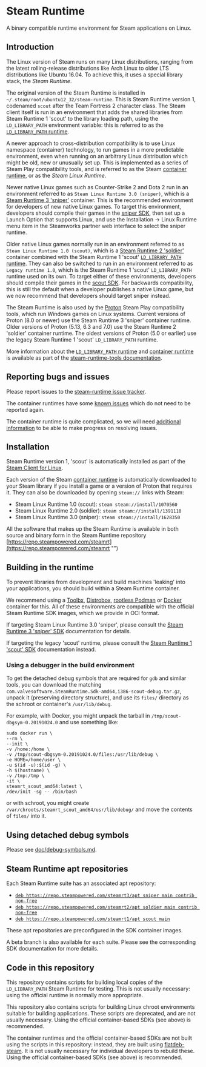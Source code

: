 Steam Runtime
=============

A binary compatible runtime environment for Steam applications on Linux.

Introduction
------------

The Linux version of Steam runs on many Linux distributions, ranging
from the latest rolling-release distributions like Arch Linux to older
LTS distributions like Ubuntu 16.04.
To achieve this, it uses a special library stack, the *Steam Runtime*.

The original version of the Steam Runtime is installed in
`~/.steam/root/ubuntu12_32/steam-runtime`.
This is Steam Runtime version 1, codenamed `scout` after the Team
Fortress 2 character class.
The Steam client itself is run in an environment that adds the shared
libraries from Steam Runtime 1 'scout' to the library loading path,
using the `LD_LIBRARY_PATH` environment variable:
this is referred to as the [`LD_LIBRARY_PATH` runtime][LD_LIBRARY_PATH runtime].

A newer approach to cross-distribution compatibility is to use Linux
namespace (container) technology, to run games in a more predictable
environment, even when running on an arbitrary Linux distribution which
might be old, new or unusually set up.
This is implemented as a series of Steam Play compatibility tools, and
is referred to as the Steam [container runtime][], or as the
*Steam Linux Runtime*.

Newer native Linux games such as Counter-Strike 2 and Dota 2
run in an environment referred to as `Steam Linux Runtime 3.0 (sniper)`,
which is a [Steam Runtime 3 'sniper'][sniper] container.
This is the recommended environment for developers of new native Linux games.
To target this environment,
developers should compile their games in the [sniper SDK][],
then set up a Launch Option that supports Linux,
and use the Installation → Linux Runtime menu item in the Steamworks
partner web interface to select the sniper runtime.

Older native Linux games normally run in an environment referred to as
`Steam Linux Runtime 1.0 (scout)`, which is a
[Steam Runtime 2 'soldier'][soldier] container combined with the
Steam Runtime 1 'scout' [`LD_LIBRARY_PATH` runtime][LD_LIBRARY_PATH runtime].
They can also be switched to run in an environment referred to as
`Legacy runtime 1.0`, which is the Steam Runtime 1 'scout' `LD_LIBRARY_PATH`
runtime used on its own.
To target either of these environments,
developers should compile their games in the [scout SDK][].
For backwards compatibility,
this is still the default when a developer publishes a native Linux game,
but we now recommend that developers should target sniper instead.

The Steam Runtime is also used by the [Proton][] Steam Play compatibility
tools, which run Windows games on Linux systems.
Current versions of Proton (8.0 or newer) use the Steam Runtime 3 'sniper'
container runtime.
Older versions of Proton (5.13, 6.3 and 7.0) use the
Steam Runtime 2 'soldier' container runtime.
The oldest versions of Proton (5.0 or earlier) use the legacy
Steam Runtime 1 'scout' `LD_LIBRARY_PATH` runtime.

More information about the
[`LD_LIBRARY_PATH` runtime][LD_LIBRARY_PATH runtime] and
[container runtime][] is available as part of the
[steam-runtime-tools documentation][].

[LD_LIBRARY_PATH runtime]: https://gitlab.steamos.cloud/steamrt/steam-runtime-tools/-/blob/main/docs/ld-library-path-runtime.md
[container runtime]: https://gitlab.steamos.cloud/steamrt/steam-runtime-tools/-/blob/main/docs/container-runtime.md
[Proton]: https://github.com/ValveSoftware/Proton/
[scout SDK]: https://gitlab.steamos.cloud/steamrt/scout/sdk
[sniper]: https://gitlab.steamos.cloud/steamrt/steamrt/-/blob/steamrt/sniper/README.md
[sniper SDK]: https://gitlab.steamos.cloud/steamrt/sniper/sdk
[soldier]: https://gitlab.steamos.cloud/steamrt/steamrt/-/blob/steamrt/soldier/README.md
[steam-runtime-tools documentation]: https://gitlab.steamos.cloud/steamrt/steam-runtime-tools/-/tree/main/docs

Reporting bugs and issues
-------------------------

Please report issues to the [steam-runtime issue tracker][].

The container runtimes have some [known issues][] which do not need to be
reported again.

The container runtime is quite complicated, so we will need
[additional information][reporting bugs] to be able to make progress
on resolving issues.

[steam-runtime issue tracker]: https://github.com/ValveSoftware/steam-runtime
[known issues]: doc/steamlinuxruntime-known-issues.md
[reporting bugs]: doc/reporting-steamlinuxruntime-bugs.md

Installation
------------

Steam Runtime version 1, 'scout' is automatically installed as part
of the [Steam Client for Linux][].

Each version of the Steam [container runtime][] is automatically
downloaded to your Steam library if you install a game or a version of
Proton that requires it.
They can also be downloaded by opening `steam://` links with Steam:

* Steam Linux Runtime 1.0 (scout): `steam steam://install/1070560`
* Steam Linux Runtime 2.0 (soldier): `steam steam://install/1391110`
* Steam Linux Runtime 3.0 (sniper): `steam steam://install/1628350`

All the software that makes up the Steam Runtime is available in both source and binary form in the Steam Runtime repository [https://repo.steampowered.com/steamrt](https://repo.steampowered.com/steamrt "")

[Steam Client for Linux]: https://github.com/ValveSoftware/steam-for-linux/

Building in the runtime
-----------------------

To prevent libraries from development and build machines 'leaking'
into your applications, you should build within a Steam Runtime container.

We recommend using a
[Toolbx](https://containertoolbx.org/),
[Distrobox](https://distrobox.it/),
[rootless Podman](https://github.com/containers/podman/blob/main/docs/tutorials/rootless_tutorial.md)
or [Docker](https://docs.docker.com/get-docker/)
container for this.
All of these environments are compatible with the official Steam Runtime
SDK images,
which we provide in OCI format.

If targeting Steam Linux Runtime 3.0 'sniper',
please consult the
[Steam Runtime 3 'sniper' SDK](https://gitlab.steamos.cloud/steamrt/sniper/sdk/-/blob/steamrt/sniper/README.md)
documentation for details.

If targeting the legacy 'scout' runtime,
please consult the
[Steam Runtime 1 'scout' SDK](https://gitlab.steamos.cloud/steamrt/scout/sdk/-/blob/steamrt/scout/README.md)
documentation instead.

### Using a debugger in the build environment

To get the detached debug symbols that are required for `gdb` and
similar tools, you can download the matching
`com.valvesoftware.SteamRuntime.Sdk-amd64,i386-scout-debug.tar.gz`,
unpack it (preserving directory structure), and use its `files/`
directory as the schroot or container's `/usr/lib/debug`.

For example, with Docker, you might unpack the tarball in
`/tmp/scout-dbgsym-0.20191024.0` and use something like:

    sudo docker run \
    --rm \
    --init \
    -v /home:/home \
    -v /tmp/scout-dbgsym-0.20191024.0/files:/usr/lib/debug \
    -e HOME=/home/user \
    -u $(id -u):$(id -g) \
    -h $(hostname) \
    -v /tmp:/tmp \
    -it \
    steamrt_scout_amd64:latest \
    /dev/init -sg -- /bin/bash

or with schroot, you might create
`/var/chroots/steamrt_scout_amd64/usr/lib/debug/` and move the contents
of `files/` into it.

Using detached debug symbols
----------------------------

Please see [doc/debug-symbols.md](doc/debug-symbols.md).

Steam Runtime apt repositories
------------------------------

Each Steam Runtime suite has an associated apt repository:

* [`deb https://repo.steampowered.com/steamrt3/apt sniper main contrib non-free`](https://repo.steampowered.com/steamrt3/apt)
* [`deb https://repo.steampowered.com/steamrt2/apt soldier main contrib non-free`](https://repo.steampowered.com/steamrt2/apt)
* [`deb https://repo.steampowered.com/steamrt1/apt scout main`](https://repo.steampowered.com/steamrt1/apt)

These apt repositories are preconfigured in the SDK container images.

A beta branch is also available for each suite.
Please see the corresponding SDK documentation for more details.

Code in this repository
-----------------------

This repository contains scripts for building local copies of the
`LD_LIBRARY_PATH` Steam Runtime for testing.
This is not usually necessary: using the official runtime is normally
more appropriate.

This repository also contains scripts for building Linux chroot
environments suitable for building applications.
These scripts are deprecated,
and are not usually necessary.
Using the official container-based SDKs (see above) is recommended.

The container runtimes and the official container-based SDKs are not
built using the scripts in this repository:
instead,
they are built using
[flatdeb-steam](https://gitlab.steamos.cloud/steamrt/flatdeb-steam).
It is not usually necessary for individual developers to rebuild these.
Using the official container-based SDKs (see above) is recommended.
